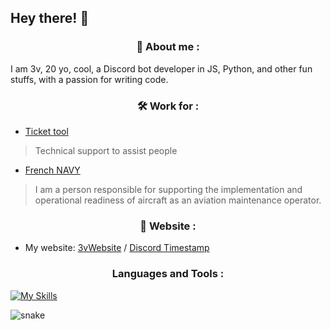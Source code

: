 
## Hey there! 👋 

 
<h3 align="center"> 🙂 About me :</h3>

I am 3v, 20 yo, cool, a Discord bot developer in JS, Python, and other fun stuffs, with a passion for writing code.

<h3 align="center"> 🛠️ Work for :</h3>

- [Ticket tool](https://tickettool.xyz/)
> Technical support to assist people

- [French NAVY](https://www.defense.gouv.fr/marine)
> I am a person responsible for supporting the implementation and operational readiness of aircraft as an aviation maintenance operator.

<h3 align="center"> 🔗 Website :</h3>

- My website: [3vWebsite](https://3vfi-dev.github.io/) / [Discord Timestamp](https://r.3v.fi/discord-timestamps/) 

<h3 align="center">Languages and Tools :</h3>

[![My Skills](https://skillicons.dev/icons?i=js,discordjs,discord,idea,nodejs,phpstorm,webstorm,py,vscode,html,css)](https://skillicons.dev)


![snake](https://github.com/user-attachments/assets/319ce804-4f57-4a93-aba2-8f92eb64e52f)


